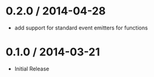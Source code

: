 
0.2.0 / 2014-04-28 
==================

 * add support for standard event emitters for functions

0.1.0 / 2014-03-21
==================

 * Initial Release
